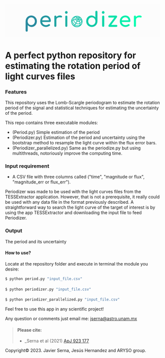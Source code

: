 <img src="https://github.com/javiserna/Periodize/blob/main/periodizer_logo.png?raw=true"/>

# A perfect python repository for estimating the rotation period of light curves files


### Features
This repository uses the Lomb-Scargle periodogram to estimate the rotation period of the signal and statistical techniques for estimating the uncertainty of the period.

This repo contains three executable modules:
* (Period.py) Simple estimation of the period 
* (Periodizer.py) Estimation of the period and uncertainty using the bootstrap method to resample the light curve within the flux error bars.
* (Periodizer_parallelized.py) Same as the periodize.py but using multithreads, notoriously improve the computing time.

### Input requirement

* A CSV file with three columns called ("time", "magnitude or flux", "magnitude_err or flux_err").

Periodizer was made to be used with the light curves files from the TESSExtractor application. However, that is not a  prerequisite, it really could be used with any data file in the format previously described. 
A straightforward way to search the light curve of the target of interest is by using the app TESSExtractor and downloading the input file to feed Periodizer.

### Output

The period and its uncertainty

#### How to use?
Locate at the repository folder and execute in terminal the module you desire:

```zsh
$ python period.py "input_file.csv"

$ python periodizer.py "input_file.csv"

$ python periodizer_parallelized.py "input_file.csv"

```

Feel free to use this app in any scientific project!

Any question or comments just email me:
jserna@astro.unam.mx

>#### Please cite:
>
>- _Serna et al (2021) [ApJ 923 177](https://doi.org/10.3847/1538-4357/AC300A)
> 

Copyright© 2023.
Javier Serna, Jesús Hernandez and ARYSO group.
